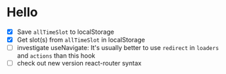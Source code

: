 # Hello

- [X] Save `allTimeSlot` to localStorage
- [X] Get slot(s) from `allTimeSlot` in localStorage
- [ ] investigate useNavigate: It's usually better to use `redirect` in `loaders` and `actions` than this hook
- [ ] check out new version react-router syntax